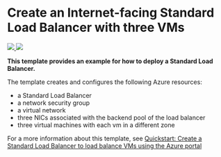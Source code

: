 # Create an Internet-facing Standard Load Balancer with three VMs

<a href="https://portal.azure.com/#create/Microsoft.Template/uri/https%3A%2F%2Fraw.githubusercontent.com%2Fntkduy%2Fazure-rds%2Fmaster%2Farm-template%2Fex-simple-vm%2Fazuredeploy.json" target="_blank">
    <img src="http://azuredeploy.net/deploybutton.png"/>
</a>
<a href="http://armviz.io/#/?load=https%3A%2F%2Fraw.githubusercontent.com%2FAzure%2Fazure-quickstart-templates%2Fmaster%2F101-load-balancer-standard-create%2Fazuredeploy.json" target="_blank">
    <img src="http://armviz.io/visualizebutton.png"/>
</a>

**This template provides an example for how to deploy a Standard Load Balancer.**

The template creates and configures the following Azure resources:

- a Standard Load Balancer
- a network security group
- a virtual network
- three NICs associated with the backend pool of the load balancer
- three virtual machines with each vm in a different zone

For a more information about this template, see [Quickstart: Create a Standard Load Balancer to load balance VMs using the Azure portal](https://docs.microsoft.com/azure/load-balancer/quickstart-load-balancer-standard-public-portal)